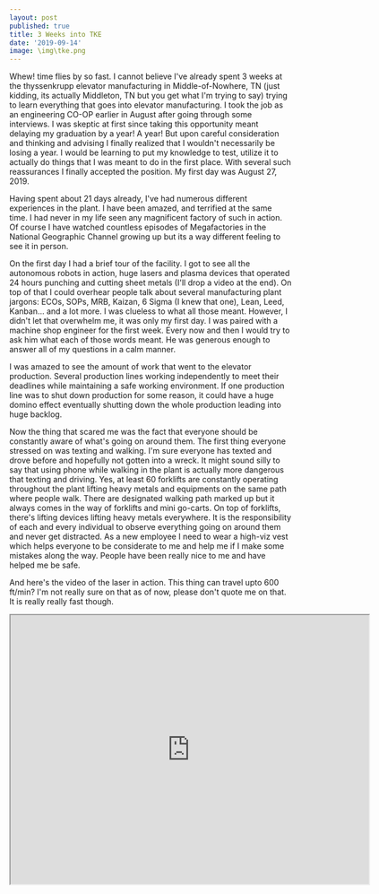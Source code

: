 ```yaml
---
layout: post
published: true
title: 3 Weeks into TKE
date: '2019-09-14'
image: \img\tke.png
---
```

Whew! time flies by so fast. I cannot believe I've already spent 3 weeks at the thyssenkrupp elevator manufacturing in Middle-of-Nowhere, TN (just kidding, its actually Middleton, TN but you get what I'm trying to say) trying to learn everything that goes into elevator manufacturing. I took the job as an engineering CO-OP earlier in August after going through some interviews. I was skeptic at first since taking this opportunity meant delaying my graduation by a year! A year! But upon careful consideration and thinking and advising I finally realized that I wouldn't necessarily be losing a year. I would be learning to put my knowledge to test, utilize it to actually do things that I was meant to do in the first place. With several such reassurances I finally accepted the position. My first day was August 27, 2019.

Having spent about 21 days already, I've had numerous different experiences in the plant. I have been amazed, and terrified at the same time. I had never in my life seen any magnificent factory of such in action. Of course I have watched countless episodes of Megafactories in the National Geographic Channel growing up but its a way different feeling to see it in person. 

On the first day I had a brief tour of the facility. I got to see all the autonomous robots in action, huge lasers and plasma devices that operated 24 hours punching and cutting sheet metals (I'll drop a video at the end). On top of that I could overhear people talk about several manufacturing plant jargons: ECOs, SOPs, MRB, Kaizan, 6 Sigma (I knew that one), Lean, Leed, Kanban... and a lot more. I was clueless to what all those meant. However, I didn't let that overwhelm me, it was only my first day. I was paired with a machine shop engineer for the first week. Every now and then I would try to ask him what each of those words meant. He was generous enough to answer all of my questions in a calm manner. 

I was amazed to see the amount of work that went to the elevator production. Several production lines working independently to meet their deadlines while maintaining a safe working environment. If one production line was to shut down production for some reason, it could have a huge domino effect eventually shutting down the whole production leading into huge backlog.

Now the thing that scared me was the fact that everyone should be constantly aware of what's going on around them. The first thing everyone stressed on was texting and walking. I'm sure everyone has texted and drove before and hopefully not gotten into a wreck. It might sound silly to say that using phone while walking in the plant is actually more dangerous that texting and driving. Yes, at least 60 forklifts are constantly operating throughout the plant lifting heavy metals and equipments on the same path where people walk. There are designated walking path marked up but it always comes in the way of forklifts and mini go-carts. On top of forklifts, there's lifting devices lifting heavy metals everywhere. It is the responsibility of each and every individual to observe everything going on around them and never get distracted. As a new employee I need to wear a high-viz vest which helps everyone to be considerate to me and help me if I make some mistakes along the way. People have been really nice to me and have helped me be safe. 

And here's the video of the laser in action. This thing can travel upto 600 ft/min? I'm not really sure on that as of now, please don't quote me on that. It is really really fast though. 

<iframe src="https://drive.google.com/file/d/1NmJ2I9bZSlbBMfvvfo7JStpboT9h4AxX/preview" width="640" height="480"></iframe>